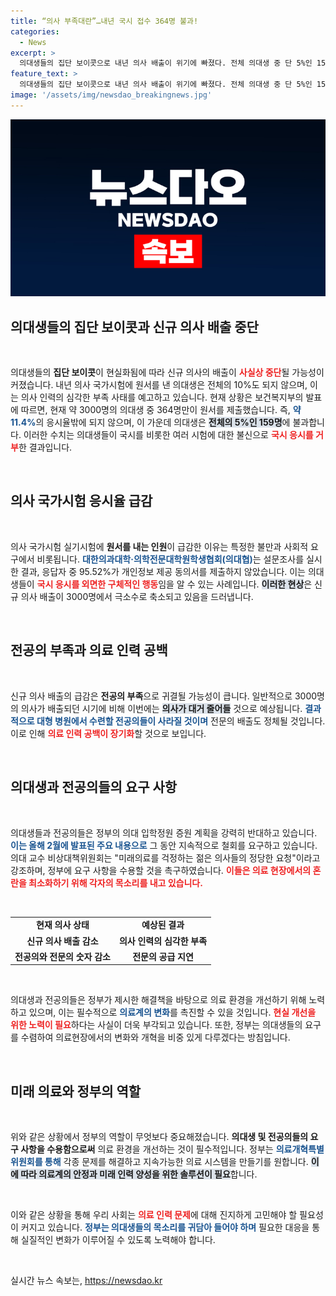 ```yaml
---
title: “의사 부족대란”…내년 국시 접수 364명 불과!
categories:
  - News
excerpt: >
  의대생들의 집단 보이콧으로 내년 의사 배출이 위기에 빠졌다. 전체 의대생 중 단 5%인 159명만이 국가시험에 지원하며, 신규 의사 공급 중단이 우려되는 상황. 정부의 의료개혁과 의대 증원 계획 철회 요구가 갈등의 중심에 있다.
feature_text: >
  의대생들의 집단 보이콧으로 내년 의사 배출이 위기에 빠졌다. 전체 의대생 중 단 5%인 159명만이 국가시험에 지원하며, 신규 의사 공급 중단이 우려되는 상황. 정부의 의료개혁과 의대 증원 계획 철회 요구가 갈등의 중심에 있다.
image: '/assets/img/newsdao_breakingnews.jpg'
---
```


<p><img src="/assets/img/newsdao_breakingnews.jpg" alt="implanttips 속보" /></p>

<h2 data-ke-size="size26">의대생들의 집단 보이콧과 신규 의사 배출 중단</h2>

<p data-ke-size="size16">&nbsp;</p>

<p>의대생들의 <b>집단 보이콧</b>이 현실화됨에 따라 신규 의사의 배출이 <b><span style="color: #ee2323;">사실상 중단</span></b>될 가능성이 커졌습니다. 내년 의사 국가시험에 원서를 낸 의대생은 전체의 10%도 되지 않으며, 이는 의사 인력의 심각한 부족 사태를 예고하고 있습니다. 현재 상황은 보건복지부의 발표에 따르면, 현재 약 3000명의 의대생 중 364명만이 원서를 제출했습니다. 즉, <b><span style="color: #1a5490;">약 11.4%</b>의 응시율밖에 되지 않으며, 이 가운데 의대생은 <b><span style="background-color: #21538527;">전체의 5%인 159명</span></b>에 불과합니다. 이러한 수치는 의대생들이 국시를 비롯한 여러 시험에 대한 불신으로 <b><span style="color: #ee2323;">국시 응시를 거부</span></b>한 결과입니다.</p></p>

<p data-ke-size="size16">&nbsp;</p>

<h2 data-ke-size="size26">의사 국가시험 응시율 급감</h2>

<p data-ke-size="size16">&nbsp;</p>

<p>의사 국가시험 실기시험에 <b>원서를 내는 인원</b>이 급감한 이유는 특정한 불만과 사회적 요구에서 비롯됩니다. <b><span style="color: #1a5490;">대한의과대학·의학전문대학원학생협회(의대협)</b>는 설문조사를 실시한 결과, 응답자 중 95.52%가 개인정보 제공 동의서를 제출하지 않았습니다. 이는 의대생들이 <b><span style="color: #ee2323;">국시 응시를 외면한 구체적인 행동</span></b>임을 알 수 있는 사례입니다. <b><span style="background-color: #21538527;">이러한 현상</span></b>은 신규 의사 배출이 3000명에서 극소수로 축소되고 있음을 드러냅니다.</p></p>

<p data-ke-size="size16">&nbsp;</p>

<h2 data-ke-size="size26">전공의 부족과 의료 인력 공백</h2>

<p data-ke-size="size16">&nbsp;</p>

<p>신규 의사 배출의 급감은 <b>전공의 부족</b>으로 귀결될 가능성이 큽니다. 일반적으로 3000명의 의사가 배출되던 시기에 비해 이번에는 <b><span style="background-color: #21538527;">의사가 대거 줄어들</span></b> 것으로 예상됩니다. <b><span style="color: #1a5490;">결과적으로 대형 병원에서 수련할 전공의들이 사라질 것이며</b> 전문의 배출도 정체될 것입니다. 이로 인해 <b><span style="color: #ee2323;">의료 인력 공백이 장기화</span></b>할 것으로 보입니다.</p></p>

<p data-ke-size="size16">&nbsp;</p>

<h2 data-ke-size="size26">의대생과 전공의들의 요구 사항</h2>

<p data-ke-size="size16">&nbsp;</p>

<p>의대생들과 전공의들은 정부의 의대 입학정원 증원 계획을 강력히 반대하고 있습니다. <b><span style="color: #1a5490;">이는 올해 2월에 발표된 주요 내용으로</b> 그 동안 지속적으로 철회를 요구하고 있습니다. 의대 교수 비상대책위원회는 "미래의료를 걱정하는 젊은 의사들의 정당한 요청"이라고 강조하며, 정부에 요구 사항을 수용할 것을 촉구하였습니다. <b><span style="color: #ee2323;">이들은 의료 현장에서의 혼란을 최소화하기 위해 각자의 목소리를 내고 있습니다.</span></b></p></p>

<p data-ke-size="size16">&nbsp;</p>

<table>
<tr>
<td style="text-align: center; height: 17px;"><b>현재 의사 상태</b></td>
<td style="text-align: center; height: 17px;"><b>예상된 결과</b></td>
</tr>
<tr>
<td style="text-align: center; height: 17px;"><b>신규 의사 배출 감소</b></td>
<td style="text-align: center; height: 17px;"><b>의사 인력의 심각한 부족</b></td>
</tr>
<tr>
<td style="text-align: center; height: 17px;"><b>전공의와 전문의 숫자 감소</b></td>
<td style="text-align: center; height: 17px;"><b>전문의 공급 지연</b></td>
</tr>
</table>

<p data-ke-size="size16">&nbsp;</p>

<p>의대생과 전공의들은 정부가 제시한 해결책을 바탕으로 의료 환경을 개선하기 위해 노력하고 있으며, 이는 필수적으로 <b><span style="color: #1a5490;">의료계의 변화</span></b>를 촉진할 수 있을 것입니다. <b><span style="color: #ee2323;">현실 개선을 위한 노력이 필요</span></b>하다는 사실이 더욱 부각되고 있습니다. 또한, 정부는 의대생들의 요구를 수렴하여 의료현장에서의 변화와 개혁을 비중 있게 다루겠다는 방침입니다.</p></p>

<p data-ke-size="size16">&nbsp;</p>

<h2 data-ke-size="size26">미래 의료와 정부의 역할</h2>

<p data-ke-size="size16">&nbsp;</p>

<p>위와 같은 상황에서 정부의 역할이 무엇보다 중요해졌습니다. <b>의대생 및 전공의들의 요구 사항을 수용함으로써</b> 의료 환경을 개선하는 것이 필수적입니다. 정부는 <b><span style="color: #1a5490;">의료개혁특별위원회를 통해</span></b> 각종 문제를 해결하고 지속가능한 의료 시스템을 만들기를 원합니다. <b><span style="background-color: #21538527;">이에 따라 의료계의 안정과 미래 인력 양성을 위한 솔루션이 필요</span></b>합니다.</p></p>

<p data-ke-size="size16">&nbsp;</p>

<p>이와 같은 상황을 통해 우리 사회는 <b><span style="color: #ee2323;">의료 인력 문제</span></b>에 대해 진지하게 고민해야 할 필요성이 커지고 있습니다. <b><span style="color: #1a5490;">정부는 의대생들의 목소리를 귀담아 들어야 하며</b> 필요한 대응을 통해 실질적인 변화가 이루어질 수 있도록 노력해야 합니다.</p></p>

<p data-ke-size="size16">&nbsp;</p>
실시간 뉴스 속보는, <a href="https://newsdao.kr" rel="dofollow">https://newsdao.kr</a>


